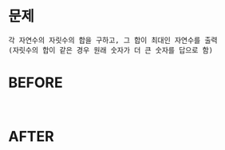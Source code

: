 # 문제

<pre>
각 자연수의 자릿수의 합을 구하고, 그 합이 최대인 자연수를 출력
(자릿수의 합이 같은 경우 원래 숫자가 더 큰 숫자를 답으로 함)
</pre>

# BEFORE

<pre>

</pre>

# AFTER

<pre>

</pre>
